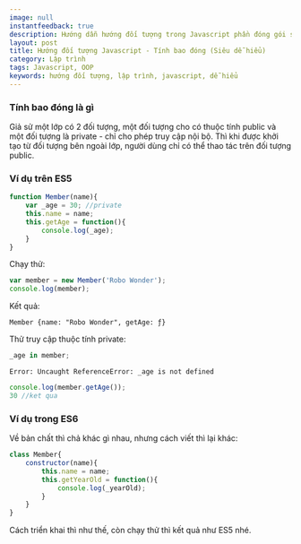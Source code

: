 ```yaml
---
image: null
instantfeedback: true
description: Hướng dẫn hướng đối tượng trong Javascript phần đóng gói siêu dễ hiểu
layout: post
title: Hướng đối tượng Javascript - Tính bao đóng (Siêu dễ hiểu)
category: Lập trình
tags: Javascript, OOP
keywords: hướng đối tượng, lập trình, javascript, dễ hiểu
---
```


<h3>Tính bao đóng là gì</h3>

Giả sử một lớp có 2 đối tượng, một đối tượng cho có thuộc tính public và một đối tượng là private - chỉ cho phép truy cập nội bộ. Thì khi được khởi tạo từ đối tượng bên ngoài lớp, người dùng chỉ có thể thao tác trên đối tượng public.

<h3>Ví dụ trên ES5</h3>

```javascript
function Member(name){
	var _age = 30; //private
	this.name = name;
	this.getAge = function(){
		console.log(_age);
	}
}
```

Chạy thử:

```javascript
var member = new Member('Robo Wonder');
console.log(member);
```

Kết quả:

```Member {name: "Robo Wonder", getAge: ƒ}```

Thử truy cập thuộc tính private:

```javascript
_age in member;
```
```Error: Uncaught ReferenceError: _age is not defined```

```javascript
console.log(member.getAge());
30 //ket qua
```


<h3>Ví dụ trong ES6</h3>

Về bản chất thì chả khác gì nhau, nhưng cách viết thì lại khác:

```javascript
class Member{
	constructor(name){
		this.name = name;
		this.getYearOld = function(){
			console.log(_yearOld);
		}
	}
}
```

Cách triển khai thì như thế, còn chạy thử thì kết quả như ES5 nhé.